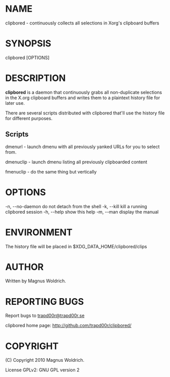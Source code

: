 # NAME

  clipbored - continuously collects all selections in Xorg's clipboard buffers

# SYNOPSIS

  clipbored [OPTIONS]

# DESCRIPTION

__clipbored__ is a daemon that continuously grabs all non-duplicate selections
in the X.org clipboard buffers and writes them to a plaintext history file for
later use.

There are several scripts distributed with clipbored that'll use the history
file for different purposes.

## Scripts

  dmenurl   - launch dmenu with all previously yanked URLs for you to select
              from.

  dmenuclip - launch dmenu listing all previously clipboarded content

  fmenuclip - do the same thing but vertically

# OPTIONS

  -n,   --no-daemon   do not detach from the shell
  -k,   --kill        kill a running clipbored session
  -h,   --help        show this help
  -m,   --man         display the manual

# ENVIRONMENT

The history file will be placed in $XDG_DATA_HOME/clipbored/clips

# AUTHOR

Written by Magnus Woldrich.

# REPORTING BUGS

Report bugs to trapd00r@trapd00r.se

clipbored home page: <http://github.com/trapd00r/clipbored/>

# COPYRIGHT

(C) Copyright 2010 Magnus Woldrich.

License GPLv2: GNU GPL version 2